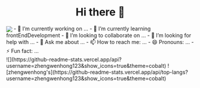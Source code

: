 <h1 align='center'>Hi there 👋</h1>
<img align ="center" src="https://camo.githubusercontent.com/c31248d607b3c8fe3175a3b6ca8d8f297ec4e2ce91daefa658ab2c34982890ea/68747470733a2f2f63646e2e6a7364656c6976722e6e65742f67682f73756e3032323553554e2f73756e3032323553554e2f6173736574732f696d616765732f636f64696e672e676966"></img>
- 🔭 I’m currently working on ...
- 🌱 I’m currently learning frontEndDevelopment
- 👯 I’m looking to collaborate on ...
- 🤔 I’m looking for help with ...
- 💬 Ask me about ...
- 📫 How to reach me: ...
- 😄 Pronouns: ...
- ⚡ Fun fact: ...<br>
![](https://github-readme-stats.vercel.app/api?username=zhengwenhong123&show_icons=true&theme=cobalt)
![zhengwenhong's](https://github-readme-stats.vercel.app/api/top-langs?username=zhengwenhong123&show_icons=true&theme=cobalt)





